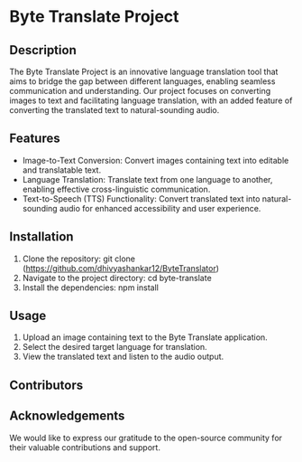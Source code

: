 # Byte Translate Project

## Description

The Byte Translate Project is an innovative language translation tool that aims to bridge the gap between different languages, enabling seamless communication and understanding. Our project focuses on converting images to text and facilitating language translation, with an added feature of converting the translated text to natural-sounding audio.

## Features

- Image-to-Text Conversion: Convert images containing text into editable and translatable text.
- Language Translation: Translate text from one language to another, enabling effective cross-linguistic communication.
- Text-to-Speech (TTS) Functionality: Convert translated text into natural-sounding audio for enhanced accessibility and user experience.

## Installation

1. Clone the repository: git clone (https://github.com/dhivyashankar12/ByteTranslator)
2. Navigate to the project directory: cd byte-translate
3. Install the dependencies: npm install

## Usage

1. Upload an image containing text to the Byte Translate application.
2. Select the desired target language for translation.
3. View the translated text and listen to the audio output.

## Contributors

## Acknowledgements

We would like to express our gratitude to the open-source community for their valuable contributions and support.
